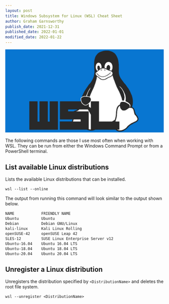 ```yaml
---
layout: post
title: Windows Subsystem for Linux (WSL) Cheat Sheet
author: Graham Garnsworthy
publish_date: 2021-12-31
published_date: 2022-01-01
modified_date: 2022-01-22
---
```


![{{ page.title }}](/assets/img/wsl-feature.png)

The following commands are those I use most often when working with WSL. They can be run from either the Windows Command Prompt or from a PowerShell terminal.

## List available Linux distributions

Lists the available Linux distributions that can be installed.

```
wsl --list --online
```

The output from running this command will look similar to the output shown below.

```
NAME            FRIENDLY NAME
Ubuntu          Ubuntu
Debian          Debian GNU/Linux
kali-linux      Kali Linux Rolling
openSUSE-42     openSUSE Leap 42
SLES-12         SUSE Linux Enterprise Server v12
Ubuntu-16.04    Ubuntu 16.04 LTS
Ubuntu-18.04    Ubuntu 18.04 LTS
Ubuntu-20.04    Ubuntu 20.04 LTS
```

## Unregister a Linux distribution

Unregisters the distribution specified by `<DistributionName>` and deletes the root file system.

```
wsl --unregister <DistributionName>
```
